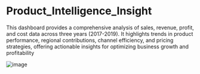 # Product_Intelligence_Insight
 This dashboard provides a comprehensive analysis of sales, revenue, profit, and cost data across three years (2017-2019). It highlights trends in product performance, regional contributions, channel efficiency, and pricing strategies, offering actionable insights for optimizing business growth and profitability

![image](https://github.com/user-attachments/assets/eb126505-8649-4dbc-a46e-948c5ce64641)
